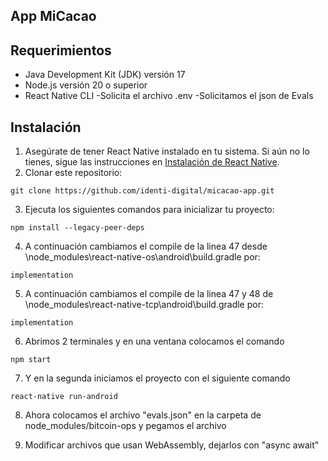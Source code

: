 ## App MiCacao

## Requerimientos

- Java Development Kit (JDK) versión 17
- Node.js versión 20 o superior
- React Native CLI
  -Solicita el archivo .env
  -Solicitamos el json de Evals

## Instalación

1. Asegúrate de tener React Native instalado en tu sistema. Si aún no lo tienes, sigue las instrucciones en [Instalación de React Native](https://reactnative.dev/docs/environment-setup).
2. Clonar este repositorio:

```
git clone https://github.com/identi-digital/micacao-app.git
```

3. Ejecuta los siguientes comandos para inicializar tu proyecto:

```
npm install --legacy-peer-deps
```

4. A continuación cambiamos el compile de la linea 47 desde \node_modules\react-native-os\android\build.gradle por:

```
implementation
```

5.  A continuación cambiamos el compile de la linea 47 y 48 de \node_modules\react-native-tcp\android\build.gradle por:

```
implementation
```

6. Abrimos 2 terminales y en una ventana colocamos el comando

```
npm start
```

7. Y en la segunda iniciamos el proyecto con el siguiente comando

```
react-native run-android
```

8. Ahora colocamos el archivo  "evals.json" en la carpeta de node_modules/bitcoin-ops y pegamos el archivo

9. Modificar archivos que usan WebAssembly, dejarlos con "async await"